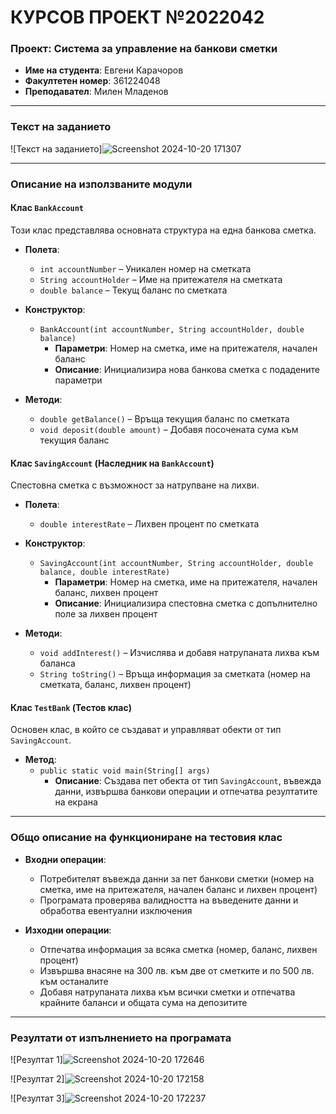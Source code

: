 # КУРСОВ ПРОЕКТ №2022042

### **Проект: Система за управление на банкови сметки**

- **Име на студента**: Евгени Карачоров
- **Факултетен номер**: 361224048
- **Преподавател**: Милен Младенов

---

### **Текст на заданието**
![Текст на заданието]![Screenshot 2024-10-20 171307](https://github.com/user-attachments/assets/0fb6719f-f206-49c1-96da-9a72998c6d10)


---

### **Описание на използваните модули**

#### **Клас `BankAccount`** 
Този клас представлява основната структура на една банкова сметка.

- **Полета**:
  - `int accountNumber` – Уникален номер на сметката
  - `String accountHolder` – Име на притежателя на сметката
  - `double balance` – Текущ баланс по сметката

- **Конструктор**:
  - `BankAccount(int accountNumber, String accountHolder, double balance)`  
    - **Параметри**: Номер на сметка, име на притежателя, начален баланс
    - **Описание**: Инициализира нова банкова сметка с подадените параметри

- **Методи**:
  - `double getBalance()` – Връща текущия баланс по сметката
  - `void deposit(double amount)` – Добавя посочената сума към текущия баланс

#### **Клас `SavingAccount`** (Наследник на `BankAccount`)
Спестовна сметка с възможност за натрупване на лихви.

- **Полета**:
  - `double interestRate` – Лихвен процент по сметката

- **Конструктор**:
  - `SavingAccount(int accountNumber, String accountHolder, double balance, double interestRate)`  
    - **Параметри**: Номер на сметка, име на притежателя, начален баланс, лихвен процент
    - **Описание**: Инициализира спестовна сметка с допълнително поле за лихвен процент

- **Методи**:
  - `void addInterest()` – Изчислява и добавя натрупаната лихва към баланса
  - `String toString()` – Връща информация за сметката (номер на сметката, баланс, лихвен процент)

#### **Клас `TestBank`** (Тестов клас)
Основен клас, в който се създават и управляват обекти от тип `SavingAccount`.

- **Метод**:
  - `public static void main(String[] args)`  
    - **Описание**: Създава пет обекта от тип `SavingAccount`, въвежда данни, извършва банкови операции и отпечатва резултатите на екрана

---

### **Общо описание на функциониране на тестовия клас**

- **Входни операции**:
  - Потребителят въвежда данни за пет банкови сметки (номер на сметка, име на притежателя, начален баланс и лихвен процент)
  - Програмата проверява валидността на въведените данни и обработва евентуални изключения

- **Изходни операции**:
  - Отпечатва информация за всяка сметка (номер, баланс, лихвен процент)
  - Извършва внасяне на 300 лв. към две от сметките и по 500 лв. към останалите
  - Добавя натрупаната лихва към всички сметки и отпечатва крайните баланси и общата сума на депозитите

---

### **Резултати от изпълнението на програмата**

![Резултат 1]![Screenshot 2024-10-20 172646](https://github.com/user-attachments/assets/e0301f5f-46e4-4826-a557-3f8d5519d6a2)
 
![Резултат 2]![Screenshot 2024-10-20 172158](https://github.com/user-attachments/assets/06840944-4f1f-41e6-9b92-cb17a0c1c298)
 
![Резултат 3]![Screenshot 2024-10-20 172237](https://github.com/user-attachments/assets/7b079287-7514-4286-a15f-6305a3825219)


